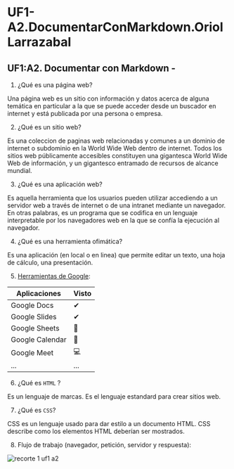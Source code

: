 # UF1-A2.DocumentarConMarkdown.OriolLarrazabal
## UF1:A2. Documentar con Markdown - 

1. ¿Qué es una página web?

Una página web es un sitio con información y datos acerca de alguna temática en particular a la que se puede acceder desde un buscador en internet y está publicada por una persona o empresa.

2. ¿Qué es un sitio web?

Es una coleccion de paginas web relacionadas y  comunes a un dominio de internet o subdominio en la World Wide Web dentro de internet. Todos los sitios web públicamente accesibles constituyen una gigantesca World Wide Web de información, y un gigantesco entramado de recursos de alcance mundial.

3. ¿Qué es una aplicación web?

Es aquella herramienta que los usuarios pueden utilizar accediendo a un servidor web a través de internet o de una intranet mediante un navegador. En otras palabras, es un programa que se codifica en un lenguaje interpretable por los navegadores web en la que se confía la ejecución al navegador.

4. ¿Qué es una herramienta ofimática?

Es una aplicación (en local o en linea) que permite editar un texto, una hoja de cálculo, una
presentación.

5. [Herramientas de Google](https://www.google.com/intl/es-419/chrome/browser-tools/ "Herramientas de Google"):

| Aplicaciones    | Visto | 
| ------------    | ----- |
| Google Docs     | ✔     |
| Google Slides   | ✔     |
| Google Sheets   |  📅   |
| Google Calendar | 📅    |
| Google Meet     | 💻    |
| ...             | ...    |

6. ¿Qué es ``HTML`` ?

Es un lenguaje de marcas. Es el lenguaje estandard para crear sitios web.

<HTML>
  
<!DOCTYPE html>
<html lang= "en">
<head>
  <meta charset="UTF-8">
  <meta http-equiv="X-UA-Compatible" content="IE=edge">
  <meta name="viewport" content="width=device-width, initial-scale=1.0">
  
  <title>Document</title>
</head>
<body>
  
</body>
</html>

</HTML>
  
7. ¿Qué es ``CSS``?

CSS es un lenguaje usado para dar estilo a un documento HTML. CSS describe como los
elementos HTML deberían ser mostrados.


8. Flujo de trabajo (navegador, petición, servidor y respuesta):

![recorte 1 uf1 a2](https://user-images.githubusercontent.com/113420705/191226826-9c549093-5f2e-42e8-a9a8-a8e029a4da5f.png)


